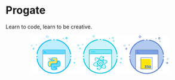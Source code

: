 # Progate
Learn to code, learn to be creative.

<p align="center">
  <img src="./Python.png" alt="PythonLogo">
  <img src="./React.png" alt="ReactLogo">
  <img src="./JS.png" alt="ES6Logo">
</p>
